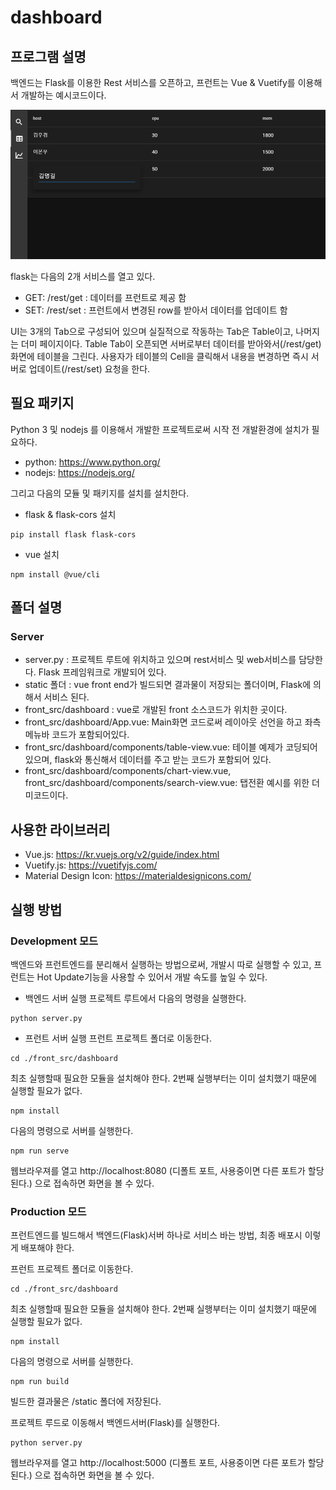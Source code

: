 # dashboard

## 프로그램 설명
백엔드는 Flask를 이용한 Rest 서비스를 오픈하고, 프런트는 Vue & Vuetify를 이용해서 개발하는 예시코드이다.

![screenshot](./documents/screenshot.png)

flask는 다음의 2개 서비스를 열고 있다.
- GET: /rest/get : 데이터를 프런트로 제공 함
- SET: /rest/set : 프런트에서 변경된 row를 받아서 데이터를 업데이트 함

UI는 3개의 Tab으로 구성되어 있으며 실질적으로 작동하는 Tab은 Table이고, 나머지는 더미 페이지이다.
Table Tab이 오픈되면 서버로부터 데이터를 받아와서(/rest/get) 화면에 테이블을 그린다. 사용자가 테이블의 Cell을 클릭해서 내용을 변경하면 즉시 서버로 업데이트(/rest/set) 요청을 한다. 

## 필요 패키지
Python 3 및 nodejs 를 이용해서 개발한 프로젝트로써 시작 전 개발환경에 설치가 필요하다.
- python: https://www.python.org/
- nodejs: https://nodejs.org/

그리고 다음의 모듈 및 패키지를 설치를 설치한다.

- flask & flask-cors 설치
```
pip install flask flask-cors
```
- vue 설치
```
npm install @vue/cli
```

## 폴더 설명
### Server
- server.py : 프로젝트 루트에 위치하고 있으며 rest서비스 및 web서비스를 담당한다. Flask 프레임워크로 개발되어 있다.
- static 폴더 : vue front end가 빌드되면 결과물이 저장되는 폴더이며, Flask에 의해서 서비스 된다.
- front_src/dashboard : vue로 개발된 front 소스코드가 위치한 곳이다.
- front_src/dashboard/App.vue: Main화면 코드로써 레이아웃 선언을 하고 좌측 메뉴바 코드가 포함되어있다.
- front_src/dashboard/components/table-view.vue: 테이블 예제가 코딩되어 있으며, flask와 통신해서 데이터를 주고 받는 코드가 포함되어 있다.
- front_src/dashboard/components/chart-view.vue, front_src/dashboard/components/search-view.vue: 탭전환 예시를 위한 더미코드이다.

## 사용한 라이브러리
- Vue.js: https://kr.vuejs.org/v2/guide/index.html
- Vuetify.js: https://vuetifyjs.com/
- Material Design Icon: https://materialdesignicons.com/

## 실행 방법
### Development 모드
백엔드와 프런트엔드를 분리해서 실행하는 방법으로써, 개발시 따로 실행할 수 있고, 프런트는 Hot Update기능을 사용할 수 있어서 개발 속도를 높일 수 있다.

- 백엔드 서버 실행
프로젝트 루트에서 다음의 명령을 실행한다.
```
python server.py
```
- 프런트 서버 실행
프런트 프로젝트 폴더로 이동한다.
```
cd ./front_src/dashboard
```
최초 실행할때 필요한 모듈을 설치해야 한다.
2번째 실행부터는 이미 설치했기 때문에 실행할 필요가 없다.
```
npm install
```
다음의 명령으로 서버를 실행한다.
```
npm run serve
```

웹브라우져를 열고 http://localhost:8080 (디폴트 포트, 사용중이면 다른 포트가 할당된다.) 으로 접속하면 화면을 볼 수 있다.

### Production 모드
프런트엔드를 빌드해서 백엔드(Flask)서버 하나로 서비스 바는 방법, 최종 배포시 이렇게 배포해야 한다.

프런트 프로젝트 폴더로 이동한다.
```
cd ./front_src/dashboard
```
최초 실행할때 필요한 모듈을 설치해야 한다.
2번째 실행부터는 이미 설치했기 때문에 실행할 필요가 없다.
```
npm install
```
다음의 명령으로 서버를 실행한다.
```
npm run build
```
빌드한 결과물은 /static 폴더에 저장된다.

프로젝트 루드로 이동해서 백엔드서버(Flask)를 실행한다.
```
python server.py
```

웹브라우져를 열고 http://localhost:5000 (디폴트 포트, 사용중이면 다른 포트가 할당된다.) 으로 접속하면 화면을 볼 수 있다.

